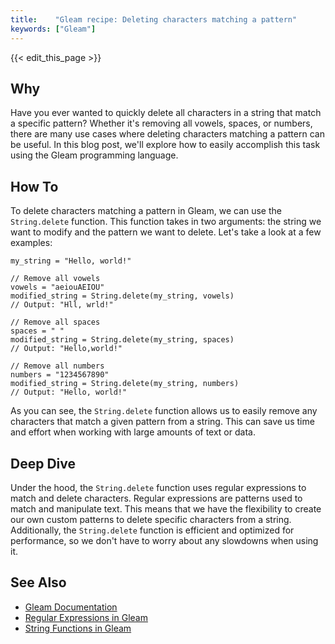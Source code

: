 ```yaml
---
title:    "Gleam recipe: Deleting characters matching a pattern"
keywords: ["Gleam"]
---
```


{{< edit_this_page >}}

## Why

Have you ever wanted to quickly delete all characters in a string that match a specific pattern? Whether it's removing all vowels, spaces, or numbers, there are many use cases where deleting characters matching a pattern can be useful. In this blog post, we'll explore how to easily accomplish this task using the Gleam programming language.

## How To

To delete characters matching a pattern in Gleam, we can use the `String.delete` function. This function takes in two arguments: the string we want to modify and the pattern we want to delete. Let's take a look at a few examples:

```Gleam
my_string = "Hello, world!"

// Remove all vowels
vowels = "aeiouAEIOU"
modified_string = String.delete(my_string, vowels)
// Output: "Hll, wrld!"

// Remove all spaces
spaces = " "
modified_string = String.delete(my_string, spaces)
// Output: "Hello,world!"

// Remove all numbers
numbers = "1234567890"
modified_string = String.delete(my_string, numbers)
// Output: "Hello, world!"
```

As you can see, the `String.delete` function allows us to easily remove any characters that match a given pattern from a string. This can save us time and effort when working with large amounts of text or data.

## Deep Dive

Under the hood, the `String.delete` function uses regular expressions to match and delete characters. Regular expressions are patterns used to match and manipulate text. This means that we have the flexibility to create our own custom patterns to delete specific characters from a string. Additionally, the `String.delete` function is efficient and optimized for performance, so we don't have to worry about any slowdowns when using it.

## See Also

- [Gleam Documentation](https://gleam.run/documentation/)
- [Regular Expressions in Gleam](https://gleam.run/documentation/regular_expressions/)
- [String Functions in Gleam](https://gleam.run/documentation/strings/)